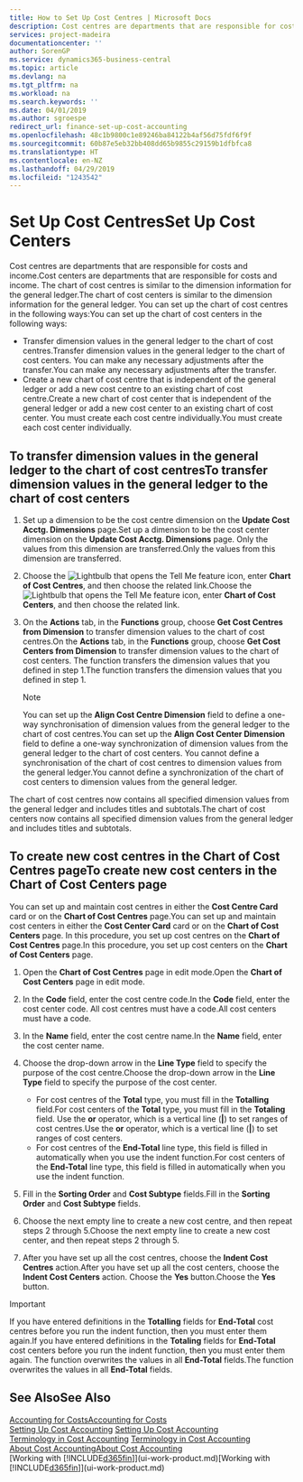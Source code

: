 ```yaml
---
title: How to Set Up Cost Centres | Microsoft Docs
description: Cost centres are departments that are responsible for costs and income. The chart of cost centres is similar to the dimension information for the general ledger.
services: project-madeira
documentationcenter: ''
author: SorenGP
ms.service: dynamics365-business-central
ms.topic: article
ms.devlang: na
ms.tgt_pltfrm: na
ms.workload: na
ms.search.keywords: ''
ms.date: 04/01/2019
ms.author: sgroespe
redirect_url: finance-set-up-cost-accounting
ms.openlocfilehash: 48c1b9800c1e89246ba84122b4af56d75fdf6f9f
ms.sourcegitcommit: 60b87e5eb32bb408dd65b9855c29159b1dfbfca8
ms.translationtype: HT
ms.contentlocale: en-NZ
ms.lasthandoff: 04/29/2019
ms.locfileid: "1243542"
---
```

# <a name="set-up-cost-centers"></a><span data-ttu-id="a11b4-104">Set Up Cost Centres</span><span class="sxs-lookup"><span data-stu-id="a11b4-104">Set Up Cost Centers</span></span>
<span data-ttu-id="a11b4-105">Cost centres are departments that are responsible for costs and income.</span><span class="sxs-lookup"><span data-stu-id="a11b4-105">Cost centers are departments that are responsible for costs and income.</span></span> <span data-ttu-id="a11b4-106">The chart of cost centres is similar to the dimension information for the general ledger.</span><span class="sxs-lookup"><span data-stu-id="a11b4-106">The chart of cost centers is similar to the dimension information for the general ledger.</span></span> <span data-ttu-id="a11b4-107">You can set up the chart of cost centres in the following ways:</span><span class="sxs-lookup"><span data-stu-id="a11b4-107">You can set up the chart of cost centers in the following ways:</span></span>  

-   <span data-ttu-id="a11b4-108">Transfer dimension values in the general ledger to the chart of cost centres.</span><span class="sxs-lookup"><span data-stu-id="a11b4-108">Transfer dimension values in the general ledger to the chart of cost centers.</span></span> <span data-ttu-id="a11b4-109">You can make any necessary adjustments after the transfer.</span><span class="sxs-lookup"><span data-stu-id="a11b4-109">You can make any necessary adjustments after the transfer.</span></span>  
-   <span data-ttu-id="a11b4-110">Create a new chart of cost centre that is independent of the general ledger or add a new cost centre to an existing chart of cost centre.</span><span class="sxs-lookup"><span data-stu-id="a11b4-110">Create a new chart of cost center that is independent of the general ledger or add a new cost center to an existing chart of cost center.</span></span> <span data-ttu-id="a11b4-111">You must create each cost centre individually.</span><span class="sxs-lookup"><span data-stu-id="a11b4-111">You must create each cost center individually.</span></span>  

## <a name="to-transfer-dimension-values-in-the-general-ledger-to-the-chart-of-cost-centers"></a><span data-ttu-id="a11b4-112">To transfer dimension values in the general ledger to the chart of cost centres</span><span class="sxs-lookup"><span data-stu-id="a11b4-112">To transfer dimension values in the general ledger to the chart of cost centers</span></span>  
1.  <span data-ttu-id="a11b4-113">Set up a dimension to be the cost centre dimension on the **Update Cost Acctg. Dimensions** page.</span><span class="sxs-lookup"><span data-stu-id="a11b4-113">Set up a dimension to be the cost center dimension on the **Update Cost Acctg. Dimensions** page.</span></span> <span data-ttu-id="a11b4-114">Only the values from this dimension are transferred.</span><span class="sxs-lookup"><span data-stu-id="a11b4-114">Only the values from this dimension are transferred.</span></span>  
2.  <span data-ttu-id="a11b4-115">Choose the ![Lightbulb that opens the Tell Me feature](media/ui-search/search_small.png "Tell me what you want to do") icon, enter **Chart of Cost Centres**, and then choose the related link.</span><span class="sxs-lookup"><span data-stu-id="a11b4-115">Choose the ![Lightbulb that opens the Tell Me feature](media/ui-search/search_small.png "Tell me what you want to do") icon, enter **Chart of Cost Centers**, and then choose the related link.</span></span>  
3.  <span data-ttu-id="a11b4-116">On the **Actions** tab, in the **Functions** group, choose **Get Cost Centres from Dimension** to transfer dimension values to the chart of cost centres.</span><span class="sxs-lookup"><span data-stu-id="a11b4-116">On the **Actions** tab, in the **Functions** group, choose **Get Cost Centers from Dimension** to transfer dimension values to the chart of cost centers.</span></span> <span data-ttu-id="a11b4-117">The function transfers the dimension values that you defined in step 1.</span><span class="sxs-lookup"><span data-stu-id="a11b4-117">The function transfers the dimension values that you defined in step 1.</span></span>  

    > [!NOTE]  
    >  <span data-ttu-id="a11b4-118">You can set up the **Align Cost Centre Dimension**  field to define a one-way synchronisation of dimension values from the general ledger to the chart of cost centres.</span><span class="sxs-lookup"><span data-stu-id="a11b4-118">You can set up the **Align Cost Center Dimension**  field to define a one-way synchronization of dimension values from the general ledger to the chart of cost centers.</span></span> <span data-ttu-id="a11b4-119">You cannot define a synchronisation of the chart of cost centres to dimension values from the general ledger.</span><span class="sxs-lookup"><span data-stu-id="a11b4-119">You cannot define a synchronization of the chart of cost centers to dimension values from the general ledger.</span></span>  

<span data-ttu-id="a11b4-120">The chart of cost centres now contains all specified dimension values from the general ledger and includes titles and subtotals.</span><span class="sxs-lookup"><span data-stu-id="a11b4-120">The chart of cost centers now contains all specified dimension values from the general ledger and includes titles and subtotals.</span></span>  

## <a name="to-create-new-cost-centers-in-the-chart-of-cost-centers-page"></a><span data-ttu-id="a11b4-121">To create new cost centres in the Chart of Cost Centres page</span><span class="sxs-lookup"><span data-stu-id="a11b4-121">To create new cost centers in the Chart of Cost Centers page</span></span>  
<span data-ttu-id="a11b4-122">You can set up and maintain cost centres in either the **Cost Centre Card** card or on the **Chart of Cost Centres** page.</span><span class="sxs-lookup"><span data-stu-id="a11b4-122">You can set up and maintain cost centers in either the **Cost Center Card** card or on the **Chart of Cost Centers** page.</span></span> <span data-ttu-id="a11b4-123">In this procedure, you set up cost centres on the **Chart of Cost Centres** page.</span><span class="sxs-lookup"><span data-stu-id="a11b4-123">In this procedure, you set up cost centers on the **Chart of Cost Centers** page.</span></span>  

1. <span data-ttu-id="a11b4-124">Open the **Chart of Cost Centres** page in edit mode.</span><span class="sxs-lookup"><span data-stu-id="a11b4-124">Open the **Chart of Cost Centers** page in edit mode.</span></span>  
2. <span data-ttu-id="a11b4-125">In the **Code** field, enter the cost centre code.</span><span class="sxs-lookup"><span data-stu-id="a11b4-125">In the **Code** field, enter the cost center code.</span></span> <span data-ttu-id="a11b4-126">All cost centres must have a code.</span><span class="sxs-lookup"><span data-stu-id="a11b4-126">All cost centers must have a code.</span></span>  
3. <span data-ttu-id="a11b4-127">In the **Name** field, enter the cost centre name.</span><span class="sxs-lookup"><span data-stu-id="a11b4-127">In the **Name** field, enter the cost center name.</span></span>  
4. <span data-ttu-id="a11b4-128">Choose the drop-down arrow in the **Line Type** field to specify the purpose of the cost centre.</span><span class="sxs-lookup"><span data-stu-id="a11b4-128">Choose the drop-down arrow in the **Line Type** field to specify the purpose of the cost center.</span></span>  

    - <span data-ttu-id="a11b4-129">For cost centres of the **Total** type, you must fill in the **Totalling** field.</span><span class="sxs-lookup"><span data-stu-id="a11b4-129">For cost centers of the **Total** type, you must fill in the **Totaling** field.</span></span> <span data-ttu-id="a11b4-130">Use the **or** operator, which is a vertical line (**&#124;**) to set ranges of cost centres.</span><span class="sxs-lookup"><span data-stu-id="a11b4-130">Use the **or** operator, which is a vertical line (**&#124;**) to set ranges of cost centers.</span></span>  
    - <span data-ttu-id="a11b4-131">For cost centres of the **End-Total** line type, this field is filled in automatically when you use the indent function.</span><span class="sxs-lookup"><span data-stu-id="a11b4-131">For cost centers of the **End-Total** line type, this field is filled in automatically when you use the indent function.</span></span>  
5.  <span data-ttu-id="a11b4-132">Fill in the **Sorting Order** and **Cost Subtype** fields.</span><span class="sxs-lookup"><span data-stu-id="a11b4-132">Fill in the **Sorting Order** and **Cost Subtype** fields.</span></span>  
6.  <span data-ttu-id="a11b4-133">Choose the next empty line to create a new cost centre, and then repeat steps 2 through 5.</span><span class="sxs-lookup"><span data-stu-id="a11b4-133">Choose the next empty line to create a new cost center, and then repeat steps 2 through 5.</span></span>  
7.  <span data-ttu-id="a11b4-134">After you have set up all the cost centres, choose the **Indent Cost Centres** action.</span><span class="sxs-lookup"><span data-stu-id="a11b4-134">After you have set up all the cost centers, choose the **Indent Cost Centers** action.</span></span> <span data-ttu-id="a11b4-135">Choose the **Yes** button.</span><span class="sxs-lookup"><span data-stu-id="a11b4-135">Choose the **Yes** button.</span></span>  

> [!IMPORTANT]  
>  <span data-ttu-id="a11b4-136">If you have entered definitions in the **Totalling** fields for **End-Total** cost centres before you run the indent function, then you must enter them again.</span><span class="sxs-lookup"><span data-stu-id="a11b4-136">If you have entered definitions in the **Totaling** fields for **End-Total** cost centers before you run the indent function, then you must enter them again.</span></span> <span data-ttu-id="a11b4-137">The function overwrites the values in all **End-Total** fields.</span><span class="sxs-lookup"><span data-stu-id="a11b4-137">The function overwrites the values in all **End-Total** fields.</span></span>  

## <a name="see-also"></a><span data-ttu-id="a11b4-138">See Also</span><span class="sxs-lookup"><span data-stu-id="a11b4-138">See Also</span></span>  
[<span data-ttu-id="a11b4-139">Accounting for Costs</span><span class="sxs-lookup"><span data-stu-id="a11b4-139">Accounting for Costs</span></span>](finance-manage-cost-accounting.md)  
<span data-ttu-id="a11b4-140">[Setting Up Cost Accounting](finance-set-up-cost-accounting.md) </span><span class="sxs-lookup"><span data-stu-id="a11b4-140">[Setting Up Cost Accounting](finance-set-up-cost-accounting.md) </span></span>  
<span data-ttu-id="a11b4-141">[Terminology in Cost Accounting](finance-terminology-in-cost-accounting.md) </span><span class="sxs-lookup"><span data-stu-id="a11b4-141">[Terminology in Cost Accounting](finance-terminology-in-cost-accounting.md) </span></span>  
[<span data-ttu-id="a11b4-142">About Cost Accounting</span><span class="sxs-lookup"><span data-stu-id="a11b4-142">About Cost Accounting</span></span>](finance-about-cost-accounting.md)  
<span data-ttu-id="a11b4-143">[Working with [!INCLUDE[d365fin](includes/d365fin_md.md)]](ui-work-product.md)</span><span class="sxs-lookup"><span data-stu-id="a11b4-143">[Working with [!INCLUDE[d365fin](includes/d365fin_md.md)]](ui-work-product.md)</span></span>
